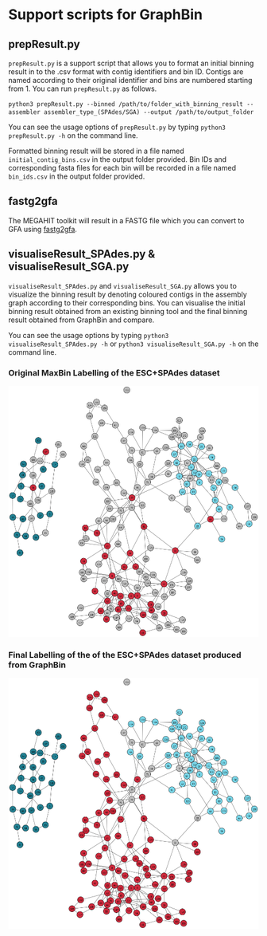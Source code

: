 # Support scripts for GraphBin

## prepResult.py

`prepResult.py` is a support script that allows you to format an initial binning result in to the .csv format with contig identifiers and bin ID. Contigs are named according to their original identifier and bins are numbered starting from 1. You can run `prepResult.py` as follows.

```
python3 prepResult.py --binned /path/to/folder_with_binning_result --assembler assembler_type_(SPAdes/SGA) --output /path/to/output_folder
```
You can see the usage options of `prepResult.py` by typing `python3 prepResult.py -h` on the command line.

Formatted binning result will be stored in a file named `initial_contig_bins.csv` in the output folder provided. Bin IDs and corresponding fasta files for each bin will be recorded in a file named `bin_ids.csv` in the output folder provided.

## fastg2gfa

The MEGAHIT toolkit will result in a FASTG file which you can convert to GFA using [fastg2gfa](https://github.com/lh3/gfa1/blob/master/misc/fastg2gfa.c).

## visualiseResult_SPAdes.py & visualiseResult_SGA.py

`visualiseResult_SPAdes.py` and `visualiseResult_SGA.py` allows you to visualize the binning result by denoting coloured contigs in the assembly graph according to their corresponding bins. You can visualise the initial binning result obtained from an existing binning tool and the final binning result obtained from GraphBin and compare.

You can see the usage options by typing `python3 visualiseResult_SPAdes.py -h` or `python3 visualiseResult_SGA.py -h` on the command line.

### Original MaxBin Labelling of the ESC+SPAdes dataset
<p align="center">
  <img src="../images/3G_initial_binning_result.png" width="600" title="MaxBin Labelling" alt="MaxBin Labelling">
</p>

### Final Labelling of the of the ESC+SPAdes dataset produced from GraphBin
<p align="center">
  <img src="../images/3G_final_GraphBin_binning_result.png" width="600" title="Final Labelling" alt="Final Labelling">
</p>
